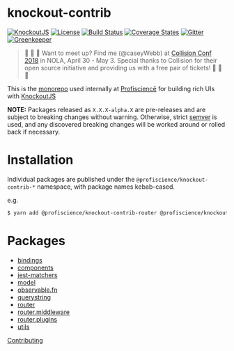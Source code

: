 # knockout-contrib

[![KnockoutJS][knockout-shield]][KnockoutJS]
[![License][wtfpl-shield]][wtfpl]
[![Build Status][travis-ci-shield]][travis-ci]
[![Coverage States][codecov-shield]][codecov]
[![Gitter][gitter-shield]][gitter]
[![Greenkeeper][greenkeeper-shield]][greenkeeper]

> :tada: :tada: :tada: Want to meet up? Find me (@caseyWebb) at [Collision Conf 2018](https://collisionconf.com/) in NOLA, April 30 - May 3. Special thanks to Collision for their open source initiative and providing us with a free pair of tickets! :tada: :tada: :tada:


This is the [monorepo](https://github.com/babel/babel/blob/master/doc/design/monorepo.md) used internally at [Profisciencē](https://profiscience.com) for building rich UIs with [KnockoutJS][]

**NOTE:** Packages released as `X.X.X-alpha.X` are pre-releases and are subject to breaking changes without warning. Otherwise, strict [semver](https://semver.org/) is used, and any discovered breaking changes will be worked around or rolled back if necessary.

# Installation
Individual packages are published under the `@profiscience/knockout-contrib-*` namespace, with package names kebab-cased.

e.g.
```bash
$ yarn add @profiscience/knockout-contrib-router @profiscience/knockout-contrib-observble-fn
```


# Packages
- [bindings](./packages/bindings)
- [components](./packages/components)
- [jest-matchers](./packages/jest-matchers)
- [model](./packages/model)
- [observable.fn](./packages/observable.fn)
- [querystring](./packages/querystring)
- [router](./packages/router)
- [router.middleware](./packages/router.middleware)
- [router.plugins](./packages/router.plugins)
- [utils](./packages/utils)


[Contributing](./CONTRIBUTING.md)

[KnockoutJS]: https://knockoutjs.com

[knockout-shield]: https://img.shields.io/badge/KnockoutJS-v3.5.0--beta-red.svg

[travis-ci]: https://travis-ci.org/Profiscience/knockout-contrib/
[travis-ci-shield]: https://img.shields.io/travis/Profiscience/knockout-contrib/master.svg

[codecov]: https://codecov.io/gh/Profiscience/knockout-contrib
[codecov-shield]: https://img.shields.io/codecov/c/github/Profiscience/knockout-contrib.svg

[gitter]: https://gitter.im/Profiscience/knockout-contrib
[gitter-shield]: https://img.shields.io/gitter/room/profiscience/knockout-contrib.svg

[greenkeeper]: https://greenkeeper.io
[greenkeeper-shield]: https://badges.greenkeeper.io/Profiscience/knockout-contrib.svg

[wtfpl]: ./LICENSE.md
[wtfpl-shield]: https://img.shields.io/npm/l/@profiscience/knockout-contrib-router.svg
